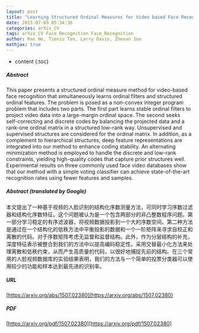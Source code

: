 ```yaml
---
layout: post
title: "Learning Structured Ordinal Measures for Video based Face Recognition"
date: 2015-07-09 05:34:36
categories: arXiv_CV
tags: arXiv_CV Face Recognition Face_Recognition
author: Ran He, Tieniu Tan, Larry Davis, Zhenan Sun
mathjax: true
---
```


* content
{:toc}

##### Abstract
This paper presents a structured ordinal measure method for video-based face recognition that simultaneously learns ordinal filters and structured ordinal features. The problem is posed as a non-convex integer program problem that includes two parts. The first part learns stable ordinal filters to project video data into a large-margin ordinal space. The second seeks self-correcting and discrete codes by balancing the projected data and a rank-one ordinal matrix in a structured low-rank way. Unsupervised and supervised structures are considered for the ordinal matrix. In addition, as a complement to hierarchical structures, deep feature representations are integrated into our method to enhance coding stability. An alternating minimization method is employed to handle the discrete and low-rank constraints, yielding high-quality codes that capture prior structures well. Experimental results on three commonly used face video databases show that our method with a simple voting classifier can achieve state-of-the-art recognition rates using fewer features and samples.

##### Abstract (translated by Google)
本文提出了一种基于视频的人脸识别的结构化序数测量方法，可同时学习序数过滤器和结构化序数特征。这个问题被认为是一个包含两部分的非凸整数程序问题。第一部分学习稳定的有序滤波器，将视频数据投影到一个大的序数空间。第二种方法是通过在一个结构化的低秩方法中平衡投影的数据和一个一阶矩阵来寻求自校正和离散的代码。对于序数矩阵考虑无监督和监督结构。此外，作为分层结构的补充，深度特征表示被整合到我们的方法中以提高编码稳定性。采用交替最小化方法来处理离散和低秩约束，从而产生高质量的代码，以很好地捕捉先前的结构。在三个常用的人脸视频数据库的实验结果表明，我们的方法与一个简单的投票分类器可以使用较少的功能和样本达到最先进的识别率。

##### URL
[https://arxiv.org/abs/1507.02380](https://arxiv.org/abs/1507.02380)

##### PDF
[https://arxiv.org/pdf/1507.02380](https://arxiv.org/pdf/1507.02380)

